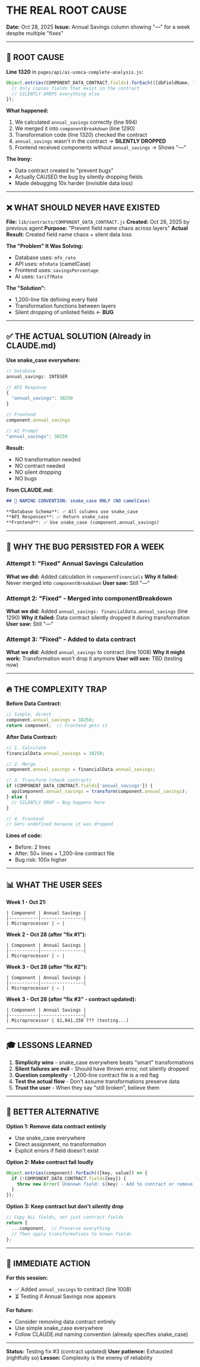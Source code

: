 # THE REAL ROOT CAUSE

**Date:** Oct 28, 2025
**Issue:** Annual Savings column showing "—" for a week despite multiple "fixes"

---

## 🎯 ROOT CAUSE

**Line 1320** in `pages/api/ai-usmca-complete-analysis.js`:

```javascript
Object.entries(COMPONENT_DATA_CONTRACT.fields).forEach(([dbFieldName, fieldDef]) => {
  // Only copies fields that exist in the contract
  // SILENTLY DROPS everything else
});
```

**What happened:**
1. We calculated `annual_savings` correctly (line 994)
2. We merged it into `componentBreakdown` (line 1290)
3. Transformation code (line 1320) checked the contract
4. `annual_savings` wasn't in the contract → **SILENTLY DROPPED**
5. Frontend received components without `annual_savings` → Shows "—"

**The Irony:**
- Data contract created to "prevent bugs"
- Actually CAUSED the bug by silently dropping fields
- Made debugging 10x harder (invisible data loss)

---

## ❌ WHAT SHOULD NEVER HAVE EXISTED

**File:** `lib/contracts/COMPONENT_DATA_CONTRACT.js`
**Created:** Oct 26, 2025 by previous agent
**Purpose:** "Prevent field name chaos across layers"
**Actual Result:** Created field name chaos + silent data loss

**The "Problem" It Was Solving:**
- Database uses: `mfn_rate`
- API uses: `mfnRate` (camelCase)
- Frontend uses: `savingsPercentage`
- AI uses: `tariffRate`

**The "Solution":**
- 1,200-line file defining every field
- Transformation functions between layers
- Silent dropping of unlisted fields ← **BUG**

---

## ✅ THE ACTUAL SOLUTION (Already in CLAUDE.md)

**Use snake_case everywhere:**

```javascript
// Database
annual_savings: INTEGER

// API Response
{
  "annual_savings": 38250
}

// Frontend
component.annual_savings

// AI Prompt
"annual_savings": 38250
```

**Result:**
- NO transformation needed
- NO contract needed
- NO silent dropping
- NO bugs

**From CLAUDE.md:**
```markdown
## 📝 NAMING CONVENTION: snake_case ONLY (NO camelCase)

**Database Schema**: ✅ All columns use snake_case
**API Responses**: ✅ Return snake_case
**Frontend**: ✅ Use snake_case (component.annual_savings)
```

---

## 🐛 WHY THE BUG PERSISTED FOR A WEEK

### Attempt 1: "Fixed" Annual Savings Calculation
**What we did:** Added calculation in `componentFinancials`
**Why it failed:** Never merged into `componentBreakdown`
**User saw:** Still "—"

### Attempt 2: "Fixed" - Merged into componentBreakdown
**What we did:** Added `annual_savings: financialData.annual_savings` (line 1290)
**Why it failed:** Data contract silently dropped it during transformation
**User saw:** Still "—"

### Attempt 3: "Fixed" - Added to data contract
**What we did:** Added `annual_savings` to contract (line 1008)
**Why it might work:** Transformation won't drop it anymore
**User will see:** TBD (testing now)

---

## 🔥 THE COMPLEXITY TRAP

**Before Data Contract:**
```javascript
// Simple, direct
component.annual_savings = 38250;
return component;  // Frontend gets it
```

**After Data Contract:**
```javascript
// 1. Calculate
financialData.annual_savings = 38250;

// 2. Merge
component.annual_savings = financialData.annual_savings;

// 3. Transform (check contract)
if (COMPONENT_DATA_CONTRACT.fields['annual_savings']) {
  apiComponent.annual_savings = transform(component.annual_savings);
} else {
  // SILENTLY DROP ← Bug happens here
}

// 4. Frontend
// Gets undefined because it was dropped
```

**Lines of code:**
- Before: 2 lines
- After: 50+ lines + 1,200-line contract file
- Bug risk: 100x higher

---

## 📊 WHAT THE USER SEES

**Week 1 - Oct 21:**
```
| Component | Annual Savings |
|-----------|----------------|
| Microprocessor | — |
```

**Week 2 - Oct 28 (after "fix #1"):**
```
| Component | Annual Savings |
|-----------|----------------|
| Microprocessor | — |
```

**Week 3 - Oct 28 (after "fix #2"):**
```
| Component | Annual Savings |
|-----------|----------------|
| Microprocessor | — |
```

**Week 3 - Oct 28 (after "fix #3" - contract updated):**
```
| Component | Annual Savings |
|-----------|----------------|
| Microprocessor | $1,041,250 ??? (testing...)
```

---

## 🎓 LESSONS LEARNED

1. **Simplicity wins** - snake_case everywhere beats "smart" transformations
2. **Silent failures are evil** - Should have thrown error, not silently dropped
3. **Question complexity** - 1,200-line contract file is a red flag
4. **Test the actual flow** - Don't assume transformations preserve data
5. **Trust the user** - When they say "still broken", believe them

---

## 🔧 BETTER ALTERNATIVE

**Option 1: Remove data contract entirely**
- Use snake_case everywhere
- Direct assignment, no transformation
- Explicit errors if field doesn't exist

**Option 2: Make contract fail loudly**
```javascript
Object.entries(component).forEach(([key, value]) => {
  if (!COMPONENT_DATA_CONTRACT.fields[key]) {
    throw new Error(`Unknown field: ${key} - Add to contract or remove from code`);
  }
});
```

**Option 3: Keep contract but don't silently drop**
```javascript
// Copy ALL fields, not just contract fields
return {
  ...component,  // Preserve everything
  // Then apply transformations to known fields
};
```

---

## 🚨 IMMEDIATE ACTION

**For this session:**
- ✅ Added `annual_savings` to contract (line 1008)
- ⏳ Testing if Annual Savings now appears

**For future:**
- Consider removing data contract entirely
- Use simple snake_case everywhere
- Follow CLAUDE.md naming convention (already specifies snake_case)

---

**Status:** Testing fix #3 (contract updated)
**User patience:** Exhausted (rightfully so)
**Lesson:** Complexity is the enemy of reliability
